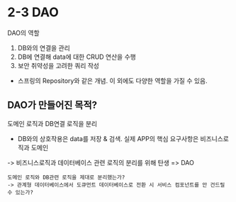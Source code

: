 # 2-3 DAO
DAO의 역할
1. DB와의 연결을 관리
2. DB에 연결해 data에 대한 CRUD 연산을 수행
3. 보안 취약성을 고려한 쿼리 작성
- 스프링의 Repository와 같은 개념. 이 외에도 다양한 역할을 가질 수 있음.

## DAO가 만들어진 목적?
도메인 로직과 DB연결 로직을 분리
- DB와의 상호작용은 data를 저장 & 검색. 실제 APP의 핵심 요구사항은 비즈니스로직과 도메인

-> 비즈니스로직과 데이터베이스 관련 로직의 분리를 위해 탄생 => DAO
~~~
도메인 로직와 DB관련 로직을 제대로 분리했는가?
-> 관계형 데이터베이스에서 도큐먼트 데이터베이스로 전환 시 서비스 컴포넌트를 안 건드릴 수 있는가?
~~~